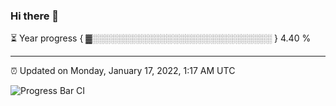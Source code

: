 ### Hi there 👋

⏳ Year progress { ▓░░░░░░░░░░░░░░░░░░░░░░░░░░░░░ } 4.40 %

---

⏰ Updated on Monday, January 17, 2022, 1:17 AM UTC

![Progress Bar CI](https://github.com/arthurbuhl/arthurbuhl/workflows/Progress%20Bar%20CI/badge.svg)

